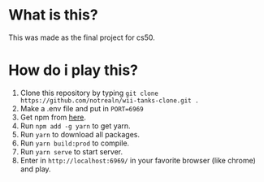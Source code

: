 # What is this?
This was made as the final project for cs50.

# How do i play this?
1. Clone this repository by typing `git clone https://github.com/notrealn/wii-tanks-clone.git .`
2. Make a .env file and put in `PORT=6969`
3. Get npm from [here](https://nodejs.org/en/).
4. Run `npm add -g yarn` to get yarn.
5. Run `yarn` to download all packages. 
6. Run `yarn build:prod` to compile.
7. Run `yarn serve` to start server.
8. Enter in `http://localhost:6969/` in your favorite browser (like chrome) and play. 
